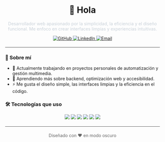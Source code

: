 <!-- Título centrado -->
<h1 align="center">👋 Hola</h1>

<!-- Descripción -->
<p align="center" style="color:#c9d1d9">
  Desarrollador web apasionado por la simplicidad, la eficiencia y el diseño funcional.
  Me enfoco en crear interfaces limpias y experiencias intuitivas.
</p>

<!-- Íconos de redes sociales -->
<p align="center">
  <a href="https://github.com/tuusuario" target="_blank">
    <img alt="GitHub" src="https://img.shields.io/badge/GitHub-ffffff?style=flat&logo=github&logoColor=000000" />
  </a>
  <a href="https://www.linkedin.com/in/tuusuario/" target="_blank">
    <img alt="LinkedIn" src="https://img.shields.io/badge/LinkedIn-ffffff?style=flat&logo=linkedin&logoColor=0A66C2" />
  </a>
  <a href="mailto:tuemail@ejemplo.com">
    <img alt="Email" src="https://img.shields.io/badge/Email-ffffff?style=flat&logo=gmail&logoColor=D14836" />
  </a>
</p>

<!-- Separador -->
<hr style="border: 0; height: 1px; background: #444; margin: 20px 0;" />

<!-- Bio corta -->
### 🧠 Sobre mí

- 🔭 Actualmente trabajando en proyectos personales de automatización y gestión multimedia.
- 🌱 Aprendiendo más sobre backend, optimización web y accesibilidad.
- ⚡ Me gusta el diseño simple, las interfaces limpias y la eficiencia en el código.

<!-- Tecnologías -->
### 🛠 Tecnologías que uso

<p align="center">
  <img src="https://img.shields.io/badge/HTML5-ffffff?style=flat&logo=html5&logoColor=E34F26" />
  <img src="https://img.shields.io/badge/CSS3-ffffff?style=flat&logo=css3&logoColor=1572B6" />
  <img src="https://img.shields.io/badge/JavaScript-ffffff?style=flat&logo=javascript&logoColor=F7DF1E" />
  <img src="https://img.shields.io/badge/Node.js-ffffff?style=flat&logo=node.js&logoColor=339933" />
  <img src="https://img.shields.io/badge/Electron-ffffff?style=flat&logo=electron&logoColor=47848F" />
  <img src="https://img.shields.io/badge/Sass-ffffff?style=flat&logo=sass&logoColor=CC6699" />
</p>

<!-- Separador -->
<hr style="border: 0; height: 1px; background: #444; margin: 20px 0;" />

<!-- Footer -->
<p align="center" style="color:#666">
  Diseñado con ❤️ en modo oscuro
</p>

